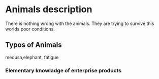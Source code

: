 # Animals description

There is nothing wrong with the animals. They are trying to survive this worlds poor conditions.

## Typos of Animals

medusa,elephant, fatigue

### Elementary knowladge of enterprise products
